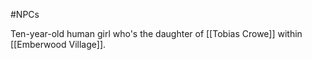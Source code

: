 #NPCs 

Ten-year-old human girl who's the daughter of [[Tobias Crowe]] within [[Emberwood Village]].